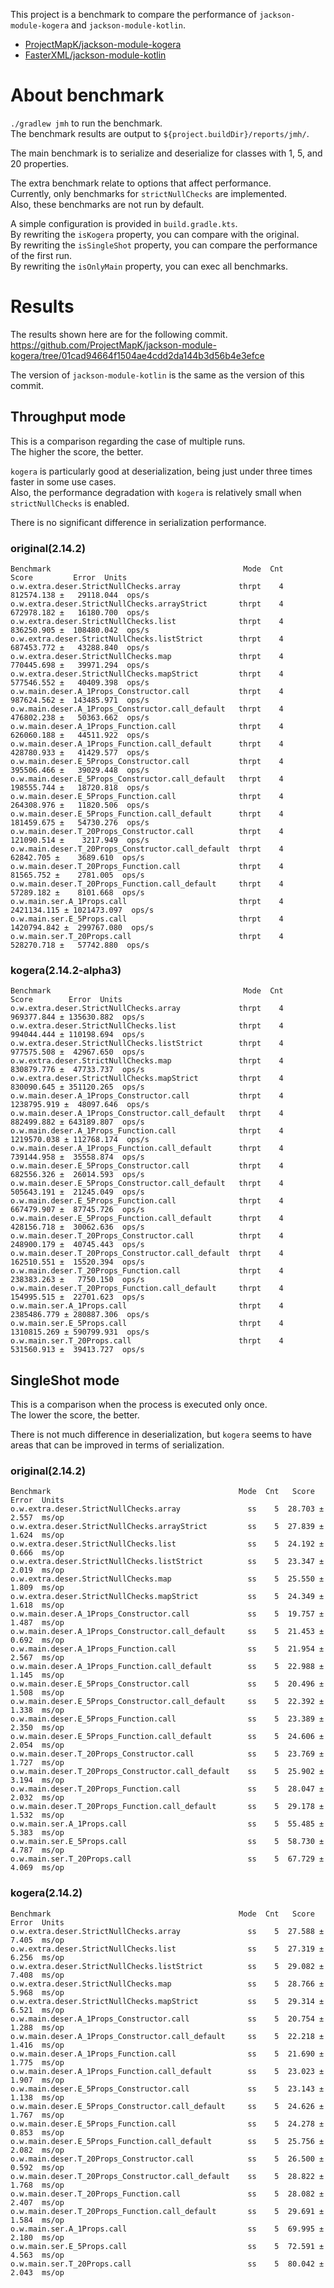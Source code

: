 This project is a benchmark to compare the performance of `jackson-module-kogera` and `jackson-module-kotlin`.  

- [ProjectMapK/jackson\-module\-kogera](https://github.com/ProjectMapK/jackson-module-kogera)
- [FasterXML/jackson\-module\-kotlin](https://github.com/FasterXML/jackson-module-kotlin)

# About benchmark
`./gradlew jmh` to run the benchmark.  
The benchmark results are output to `${project.buildDir}/reports/jmh/`.

The main benchmark is to serialize and deserialize for classes with 1, 5, and 20 properties.  

The extra benchmark relate to options that affect performance.  
Currently, only benchmarks for `strictNullChecks` are implemented.  
Also, these benchmarks are not run by default.

A simple configuration is provided in `build.gradle.kts`.  
By rewriting the `isKogera` property, you can compare with the original.  
By rewriting the `isSingleShot` property, you can compare the performance of the first run.  
By rewriting the `isOnlyMain` property, you can exec all benchmarks.

# Results
The results shown here are for the following commit.  
https://github.com/ProjectMapK/jackson-module-kogera/tree/01cad94664f1504ae4cdd2da144b3d56b4e3efce

The version of `jackson-module-kotlin` is the same as the version of this commit.

## Throughput mode
This is a comparison regarding the case of multiple runs.  
The higher the score, the better.

`kogera` is particularly good at deserialization, being just under three times faster in some use cases.  
Also, the performance degradation with `kogera` is relatively small when `strictNullChecks` is enabled.

There is no significant difference in serialization performance.

### original(2.14.2)
```
Benchmark                                           Mode  Cnt        Score         Error  Units
o.w.extra.deser.StrictNullChecks.array             thrpt    4   812574.138 ±   29118.044  ops/s
o.w.extra.deser.StrictNullChecks.arrayStrict       thrpt    4   672978.182 ±   16180.700  ops/s
o.w.extra.deser.StrictNullChecks.list              thrpt    4   836250.905 ±  108480.042  ops/s
o.w.extra.deser.StrictNullChecks.listStrict        thrpt    4   687453.772 ±   43288.840  ops/s
o.w.extra.deser.StrictNullChecks.map               thrpt    4   770445.698 ±   39971.294  ops/s
o.w.extra.deser.StrictNullChecks.mapStrict         thrpt    4   577546.552 ±   40409.398  ops/s
o.w.main.deser.A_1Props_Constructor.call           thrpt    4   987624.562 ±  143485.971  ops/s
o.w.main.deser.A_1Props_Constructor.call_default   thrpt    4   476802.238 ±   50363.662  ops/s
o.w.main.deser.A_1Props_Function.call              thrpt    4   626060.188 ±   44511.922  ops/s
o.w.main.deser.A_1Props_Function.call_default      thrpt    4   428780.933 ±   41429.577  ops/s
o.w.main.deser.E_5Props_Constructor.call           thrpt    4   395506.466 ±   39029.448  ops/s
o.w.main.deser.E_5Props_Constructor.call_default   thrpt    4   198555.744 ±   18720.818  ops/s
o.w.main.deser.E_5Props_Function.call              thrpt    4   264308.976 ±   11820.506  ops/s
o.w.main.deser.E_5Props_Function.call_default      thrpt    4   181459.675 ±   54730.276  ops/s
o.w.main.deser.T_20Props_Constructor.call          thrpt    4   121090.514 ±    3217.949  ops/s
o.w.main.deser.T_20Props_Constructor.call_default  thrpt    4    62842.705 ±    3689.610  ops/s
o.w.main.deser.T_20Props_Function.call             thrpt    4    81565.752 ±    2781.005  ops/s
o.w.main.deser.T_20Props_Function.call_default     thrpt    4    57289.182 ±    8101.668  ops/s
o.w.main.ser.A_1Props.call                         thrpt    4  2421134.115 ± 1021473.097  ops/s
o.w.main.ser.E_5Props.call                         thrpt    4  1420794.842 ±  299767.080  ops/s
o.w.main.ser.T_20Props.call                        thrpt    4   528270.718 ±   57742.880  ops/s
```

### kogera(2.14.2-alpha3)
```
Benchmark                                           Mode  Cnt        Score        Error  Units
o.w.extra.deser.StrictNullChecks.array             thrpt    4   969377.844 ± 135630.882  ops/s
o.w.extra.deser.StrictNullChecks.list              thrpt    4   994044.444 ± 110198.694  ops/s
o.w.extra.deser.StrictNullChecks.listStrict        thrpt    4   977575.508 ±  42967.650  ops/s
o.w.extra.deser.StrictNullChecks.map               thrpt    4   830879.776 ±  47733.737  ops/s
o.w.extra.deser.StrictNullChecks.mapStrict         thrpt    4   830090.645 ± 351120.265  ops/s
o.w.main.deser.A_1Props_Constructor.call           thrpt    4  1238795.919 ±  48097.646  ops/s
o.w.main.deser.A_1Props_Constructor.call_default   thrpt    4   882499.882 ± 643189.807  ops/s
o.w.main.deser.A_1Props_Function.call              thrpt    4  1219570.038 ± 112768.174  ops/s
o.w.main.deser.A_1Props_Function.call_default      thrpt    4   739144.958 ±  35558.874  ops/s
o.w.main.deser.E_5Props_Constructor.call           thrpt    4   682556.326 ±  26014.593  ops/s
o.w.main.deser.E_5Props_Constructor.call_default   thrpt    4   505643.191 ±  21245.049  ops/s
o.w.main.deser.E_5Props_Function.call              thrpt    4   667479.907 ±  87745.726  ops/s
o.w.main.deser.E_5Props_Function.call_default      thrpt    4   428156.718 ±  30062.636  ops/s
o.w.main.deser.T_20Props_Constructor.call          thrpt    4   248900.179 ±  40745.443  ops/s
o.w.main.deser.T_20Props_Constructor.call_default  thrpt    4   162510.551 ±  15520.394  ops/s
o.w.main.deser.T_20Props_Function.call             thrpt    4   238383.263 ±   7750.150  ops/s
o.w.main.deser.T_20Props_Function.call_default     thrpt    4   154995.515 ±  22701.623  ops/s
o.w.main.ser.A_1Props.call                         thrpt    4  2385486.779 ± 280887.306  ops/s
o.w.main.ser.E_5Props.call                         thrpt    4  1310815.269 ± 590799.931  ops/s
o.w.main.ser.T_20Props.call                        thrpt    4   531560.913 ±  39413.727  ops/s

```

## SingleShot mode
This is a comparison when the process is executed only once.  
The lower the score, the better.

There is not much difference in deserialization, but `kogera` seems to have areas that can be improved in terms of serialization.

### original(2.14.2)
```
Benchmark                                          Mode  Cnt   Score   Error  Units
o.w.extra.deser.StrictNullChecks.array               ss    5  28.703 ± 2.557  ms/op
o.w.extra.deser.StrictNullChecks.arrayStrict         ss    5  27.839 ± 1.624  ms/op
o.w.extra.deser.StrictNullChecks.list                ss    5  24.192 ± 0.666  ms/op
o.w.extra.deser.StrictNullChecks.listStrict          ss    5  23.347 ± 2.019  ms/op
o.w.extra.deser.StrictNullChecks.map                 ss    5  25.550 ± 1.809  ms/op
o.w.extra.deser.StrictNullChecks.mapStrict           ss    5  24.349 ± 1.618  ms/op
o.w.main.deser.A_1Props_Constructor.call             ss    5  19.757 ± 1.487  ms/op
o.w.main.deser.A_1Props_Constructor.call_default     ss    5  21.453 ± 0.692  ms/op
o.w.main.deser.A_1Props_Function.call                ss    5  21.954 ± 2.567  ms/op
o.w.main.deser.A_1Props_Function.call_default        ss    5  22.988 ± 1.145  ms/op
o.w.main.deser.E_5Props_Constructor.call             ss    5  20.496 ± 1.508  ms/op
o.w.main.deser.E_5Props_Constructor.call_default     ss    5  22.392 ± 1.338  ms/op
o.w.main.deser.E_5Props_Function.call                ss    5  23.389 ± 2.350  ms/op
o.w.main.deser.E_5Props_Function.call_default        ss    5  24.606 ± 2.054  ms/op
o.w.main.deser.T_20Props_Constructor.call            ss    5  23.769 ± 1.727  ms/op
o.w.main.deser.T_20Props_Constructor.call_default    ss    5  25.902 ± 3.194  ms/op
o.w.main.deser.T_20Props_Function.call               ss    5  28.047 ± 2.032  ms/op
o.w.main.deser.T_20Props_Function.call_default       ss    5  29.178 ± 1.532  ms/op
o.w.main.ser.A_1Props.call                           ss    5  55.485 ± 5.383  ms/op
o.w.main.ser.E_5Props.call                           ss    5  58.730 ± 4.787  ms/op
o.w.main.ser.T_20Props.call                          ss    5  67.729 ± 4.069  ms/op
```

### kogera(2.14.2)
```
Benchmark                                          Mode  Cnt   Score   Error  Units
o.w.extra.deser.StrictNullChecks.array               ss    5  27.588 ± 7.405  ms/op
o.w.extra.deser.StrictNullChecks.list                ss    5  27.319 ± 6.256  ms/op
o.w.extra.deser.StrictNullChecks.listStrict          ss    5  29.082 ± 7.408  ms/op
o.w.extra.deser.StrictNullChecks.map                 ss    5  28.766 ± 5.968  ms/op
o.w.extra.deser.StrictNullChecks.mapStrict           ss    5  29.314 ± 6.521  ms/op
o.w.main.deser.A_1Props_Constructor.call             ss    5  20.754 ± 1.288  ms/op
o.w.main.deser.A_1Props_Constructor.call_default     ss    5  22.218 ± 1.416  ms/op
o.w.main.deser.A_1Props_Function.call                ss    5  21.690 ± 1.775  ms/op
o.w.main.deser.A_1Props_Function.call_default        ss    5  23.023 ± 1.907  ms/op
o.w.main.deser.E_5Props_Constructor.call             ss    5  23.143 ± 1.138  ms/op
o.w.main.deser.E_5Props_Constructor.call_default     ss    5  24.626 ± 1.767  ms/op
o.w.main.deser.E_5Props_Function.call                ss    5  24.278 ± 0.853  ms/op
o.w.main.deser.E_5Props_Function.call_default        ss    5  25.756 ± 2.082  ms/op
o.w.main.deser.T_20Props_Constructor.call            ss    5  26.500 ± 0.592  ms/op
o.w.main.deser.T_20Props_Constructor.call_default    ss    5  28.822 ± 1.768  ms/op
o.w.main.deser.T_20Props_Function.call               ss    5  28.082 ± 2.407  ms/op
o.w.main.deser.T_20Props_Function.call_default       ss    5  29.691 ± 1.584  ms/op
o.w.main.ser.A_1Props.call                           ss    5  69.995 ± 2.180  ms/op
o.w.main.ser.E_5Props.call                           ss    5  72.591 ± 4.563  ms/op
o.w.main.ser.T_20Props.call                          ss    5  80.042 ± 2.043  ms/op
```
